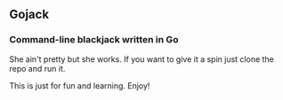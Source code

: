 ## Gojack

### Command-line blackjack written in Go

She ain't pretty but she works. If you want to give it a spin just clone the repo and run it.

This is just for fun and learning. Enjoy!
